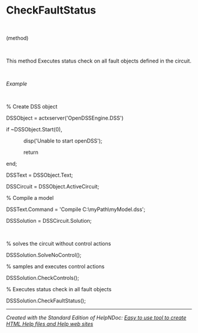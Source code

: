 # CheckFaultStatus

&nbsp;

(method)

&nbsp;

This method Executes status check on all fault objects defined in the circuit.

&nbsp;

*Example*

&nbsp;

% Create DSS object

DSSObject = actxserver('OpenDSSEngine.DSS')

if ~DSSObject.Start(0),

&nbsp; &nbsp; &nbsp; &nbsp; &nbsp; &nbsp; disp('Unable to start openDSS');

&nbsp; &nbsp; &nbsp; &nbsp; &nbsp; &nbsp; return

end;

DSSText = DSSObject.Text;

DSSCircuit = DSSObject.ActiveCircuit;

% Compile a model &nbsp; &nbsp;

DSSText.Command = 'Compile C:\\myPath\\myModel.dss';

DSSSolution = DSSCircuit.Solution;

&nbsp;

% solves the circuit without control actions

DSSSolution.SolveNoControl();&nbsp;

% samples and executes control actions

DSSSolution.CheckControls();

% Executes status check in all fault objects

DSSSolution.CheckFaultStatus();

***
_Created with the Standard Edition of HelpNDoc: [Easy to use tool to create HTML Help files and Help web sites](<https://www.helpndoc.com/help-authoring-tool>)_
